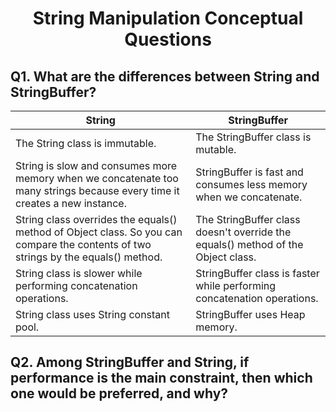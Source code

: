<h1 align="center">
  String Manipulation Conceptual Questions
</h1>


## Q1. What are the differences between String and StringBuffer?
| String | StringBuffer |
|--------|--------------|
| The String class is immutable. | The StringBuffer class is mutable. |
| String is slow and consumes more memory when we concatenate too many strings because every time it creates a new instance. | StringBuffer is fast and consumes less memory when we concatenate. |
| String class overrides the equals() method of Object class. So you can compare the contents of two strings by the equals() method. | The StringBuffer class doesn't override the equals() method of the Object class. |
| String class is slower while performing concatenation operations. | StringBuffer class is faster while performing concatenation operations. |
| String class uses String constant pool. | StringBuffer uses Heap memory. |


## Q2. Among StringBuffer and String, if performance is the main constraint, then which one would be preferred, and why?
